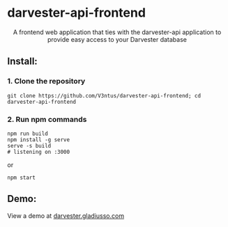 # darvester-api-frontend
<p align="center">
A frontend web application that ties with the darvester-api application to provide easy access to your Darvester database
</p>

## Install:
### 1. Clone the repository
```
git clone https://github.com/V3ntus/darvester-api-frontend; cd darvester-api-frontend
```
### 2. Run npm commands
```
npm run build
npm install -g serve
serve -s build
# listening on :3000
```
or
```
npm start
```

## Demo:
View a demo at [darvester.gladiusso.com](https://darvester.gladiusso.com)